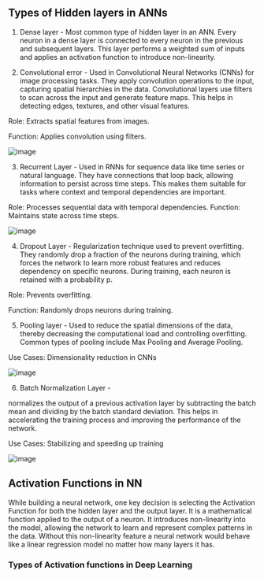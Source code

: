 ## Types of Hidden layers in ANNs

1. Dense layer - Most common type of hidden layer in an ANN. Every neuron in a dense layer is connected to every neuron in the previous and subsequent layers. This layer performs a weighted sum of inputs and applies an activation function to introduce non-linearity.

2. Convolutional error - Used in Convolutional Neural Networks (CNNs) for image processing tasks. They apply convolution operations to the input, capturing spatial hierarchies in the data. Convolutional layers use filters to scan across the input and generate feature maps. This helps in detecting edges, textures, and other visual features.

Role: Extracts spatial features from images.

Function: Applies convolution using filters.

![image](https://github.com/user-attachments/assets/2e2fdd40-cb92-4ae4-bed6-3be3748859f1)

3. Recurrent Layer - Used in RNNs for sequence data like time series or natural language. They have connections that loop back, allowing information to persist across time steps. This makes them suitable for tasks where context and temporal dependencies are important.

Role: Processes sequential data with temporal dependencies.
Function: Maintains state across time steps.

![image](https://github.com/user-attachments/assets/423e2a36-677e-4a43-928f-e7d2e5370356)

4. Dropout Layer - Regularization technique used to prevent overfitting. They randomly drop a fraction of the neurons during training, which forces the network to learn more robust features and reduces dependency on specific neurons. During training, each neuron is retained with a probability p.

Role: Prevents overfitting.

Function: Randomly drops neurons during training.

5. Pooling layer - Used to reduce the spatial dimensions of the data, thereby decreasing the computational load and controlling overfitting. Common types of pooling include Max Pooling and Average Pooling.

Use Cases: Dimensionality reduction in CNNs

![image](https://github.com/user-attachments/assets/8675e26b-7f69-4b94-bb48-7a16e3a1118b)

6. Batch Normalization Layer - 

normalizes the output of a previous activation layer by subtracting the batch mean and dividing by the batch standard deviation. This helps in accelerating the training process and improving the performance of the network.

Use Cases: Stabilizing and speeding up training

![image](https://github.com/user-attachments/assets/e530fe72-b1aa-4935-8612-9019a8d5a102)

## Activation Functions in NN

While building a neural network, one key decision is selecting the Activation Function for both the hidden layer and the output layer. It is a mathematical function applied to the output of a neuron. It introduces non-linearity into the model, allowing the network to learn and represent complex patterns in the data. Without this non-linearity feature a neural network would behave like a linear regression model no matter how many layers it has.

### Types of Activation functions in Deep Learning

